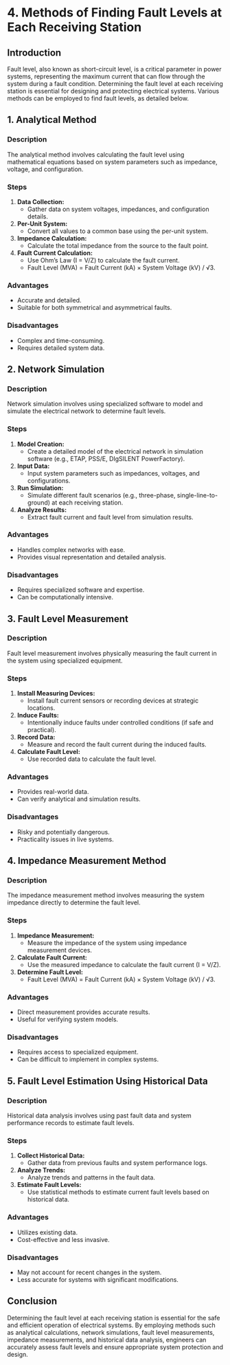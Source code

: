# 4. Methods of Finding Fault Levels at Each Receiving Station

## Introduction
Fault level, also known as short-circuit level, is a critical parameter in power systems, representing the maximum current that can flow through the system during a fault condition. Determining the fault level at each receiving station is essential for designing and protecting electrical systems. Various methods can be employed to find fault levels, as detailed below.

## 1. Analytical Method

### Description
The analytical method involves calculating the fault level using mathematical equations based on system parameters such as impedance, voltage, and configuration.

### Steps
1. **Data Collection:**
   - Gather data on system voltages, impedances, and configuration details.
2. **Per-Unit System:**
   - Convert all values to a common base using the per-unit system.
3. **Impedance Calculation:**
   - Calculate the total impedance from the source to the fault point.
4. **Fault Current Calculation:**
   - Use Ohm’s Law (I = V/Z) to calculate the fault current.
   - Fault Level (MVA) = Fault Current (kA) × System Voltage (kV) / √3.

### Advantages
- Accurate and detailed.
- Suitable for both symmetrical and asymmetrical faults.

### Disadvantages
- Complex and time-consuming.
- Requires detailed system data.

## 2. Network Simulation

### Description
Network simulation involves using specialized software to model and simulate the electrical network to determine fault levels.

### Steps
1. **Model Creation:**
   - Create a detailed model of the electrical network in simulation software (e.g., ETAP, PSS/E, DIgSILENT PowerFactory).
2. **Input Data:**
   - Input system parameters such as impedances, voltages, and configurations.
3. **Run Simulation:**
   - Simulate different fault scenarios (e.g., three-phase, single-line-to-ground) at each receiving station.
4. **Analyze Results:**
   - Extract fault current and fault level from simulation results.

### Advantages
- Handles complex networks with ease.
- Provides visual representation and detailed analysis.

### Disadvantages
- Requires specialized software and expertise.
- Can be computationally intensive.

## 3. Fault Level Measurement

### Description
Fault level measurement involves physically measuring the fault current in the system using specialized equipment.

### Steps
1. **Install Measuring Devices:**
   - Install fault current sensors or recording devices at strategic locations.
2. **Induce Faults:**
   - Intentionally induce faults under controlled conditions (if safe and practical).
3. **Record Data:**
   - Measure and record the fault current during the induced faults.
4. **Calculate Fault Level:**
   - Use recorded data to calculate the fault level.

### Advantages
- Provides real-world data.
- Can verify analytical and simulation results.

### Disadvantages
- Risky and potentially dangerous.
- Practicality issues in live systems.

## 4. Impedance Measurement Method

### Description
The impedance measurement method involves measuring the system impedance directly to determine the fault level.

### Steps
1. **Impedance Measurement:**
   - Measure the impedance of the system using impedance measurement devices.
2. **Calculate Fault Current:**
   - Use the measured impedance to calculate the fault current (I = V/Z).
3. **Determine Fault Level:**
   - Fault Level (MVA) = Fault Current (kA) × System Voltage (kV) / √3.

### Advantages
- Direct measurement provides accurate results.
- Useful for verifying system models.

### Disadvantages
- Requires access to specialized equipment.
- Can be difficult to implement in complex systems.

## 5. Fault Level Estimation Using Historical Data

### Description
Historical data analysis involves using past fault data and system performance records to estimate fault levels.

### Steps
1. **Collect Historical Data:**
   - Gather data from previous faults and system performance logs.
2. **Analyze Trends:**
   - Analyze trends and patterns in the fault data.
3. **Estimate Fault Levels:**
   - Use statistical methods to estimate current fault levels based on historical data.

### Advantages
- Utilizes existing data.
- Cost-effective and less invasive.

### Disadvantages
- May not account for recent changes in the system.
- Less accurate for systems with significant modifications.

## Conclusion
Determining the fault level at each receiving station is essential for the safe and efficient operation of electrical systems. By employing methods such as analytical calculations, network simulations, fault level measurements, impedance measurements, and historical data analysis, engineers can accurately assess fault levels and ensure appropriate system protection and design.

